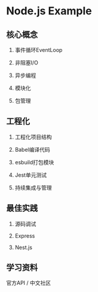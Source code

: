 # Node.js Example

## 核心概念

1. 事件循环EventLoop

2. 非阻塞I/O

3. 异步编程

4. 模块化

5. 包管理

## 工程化

1. 工程化项目结构

2. Babel编译代码

3. esbuild打包模块

4. Jest单元测试

5. 持续集成与管理

## 最佳实践

1. 源码调试

2. Express

3. Nest.js


## 学习资料

官方API / 中文社区

